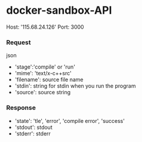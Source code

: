 # docker-sandbox-API
Host: '115.68.24.126'
Port: 3000

### Request
json
* 'stage':'compile' or 'run'
* 'mime': 'text/x-c++src'
* 'filename': source file name
* 'stdin': string for stdin when you run the program
* 'source': source string

### Response
* 'state': 'tle', 'error', 'compile error', 'success'
* 'stdout': stdout
* 'stderr': stderr
